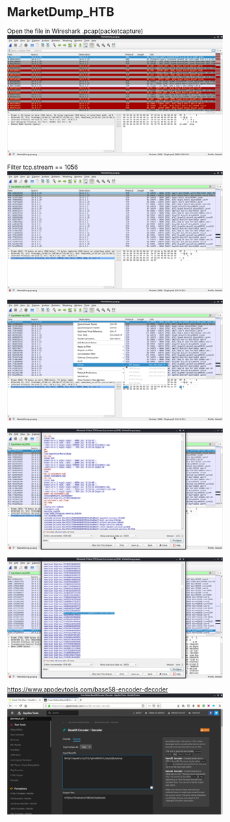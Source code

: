 # MarketDump_HTB

Open the file in Wireshark .pcap(packetcapture)
![](wireshark.png)

Filter tcp.stream == 1056
![](filter.png)

![](tcpStream.png)

![](follow.png)

![](base58.png)

https://www.appdevtools.com/base58-encoder-decoder
![](flag.png)
